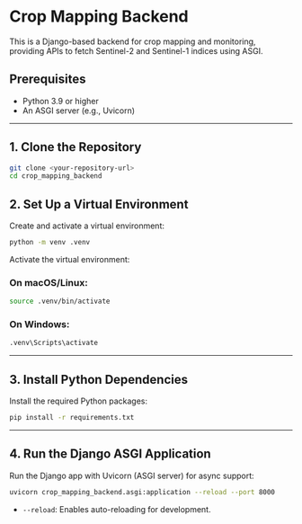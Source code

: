 # Crop Mapping Backend

This is a Django-based backend for crop mapping and monitoring, providing APIs to fetch Sentinel-2 and Sentinel-1 indices using ASGI.

## Prerequisites
- Python 3.9 or higher
- An ASGI server (e.g., Uvicorn)

---

## 1. Clone the Repository
```bash
git clone <your-repository-url>
cd crop_mapping_backend
```

## 2. Set Up a Virtual Environment
Create and activate a virtual environment:


```bash
python -m venv .venv
```

Activate the virtual environment:

### On macOS/Linux:
```bash
source .venv/bin/activate
```

### On Windows:
```bash
.venv\Scripts\activate
```

---

## 3. Install Python Dependencies
Install the required Python packages:

```bash
pip install -r requirements.txt
```

---

## 4. Run the Django ASGI Application
Run the Django app with Uvicorn (ASGI server) for async support:

```bash
uvicorn crop_mapping_backend.asgi:application --reload --port 8000
```

- `--reload`: Enables auto-reloading for development.







